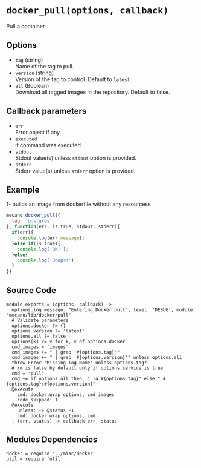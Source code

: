 
# `docker_pull(options, callback)`

Pull a container

## Options
  
*   `tag` (string)   
    Name of the tag to pull.   
*   `version` (string)   
    Version of the tag to control.  Default to `latest`.   
*   `all` (Boolean)   
    Download all tagged images in the repository.  Default to false.   

## Callback parameters

*   `err`   
    Error object if any.   
*   `executed`   
    if command was executed   
*   `stdout`   
    Stdout value(s) unless `stdout` option is provided.   
*   `stderr`   
    Stderr value(s) unless `stderr` option is provided.   

## Example

1- builds an image from dockerfile without any resourcess

```javascript
mecano.docker_pull({
  tag: 'postgres'
}, function(err, is_true, stdout, stderr){
  if(err){
    console.log(err.message);
  }else if(is_true){
    console.log('OK!');
  }else{
    console.log('Ooops!');
  }
})
```

## Source Code

    module.exports = (options, callback) ->
      options.log message: "Entering Docker pull", level: 'DEBUG', module: 'mecano/lib/docker/pull'
      # Validate parameters
      options.docker ?= {}
      options.version ?= 'latest'  
      options.all ?= false
      options[k] ?= v for k, v of options.docker
      cmd_images = 'images'
      cmd_images += " | grep '#{options.tag}'"
      cmd_images += " | grep '#{options.version}'" unless options.all            
      throw Error 'Missing Tag Name' unless options.tag?
      # rm is false by default only if options.service is true
      cmd = 'pull'
      cmd += if options.all then  " -a #{options.tag}" else " #{options.tag}:#{options.version}"
      @execute
        cmd: docker.wrap options, cmd_images
        code_skipped: 1
      @execute
        unless: -> @status -1
        cmd: docker.wrap options, cmd
      , (err, status) -> callback err, status
      

      

## Modules Dependencies


    docker = require '../misc/docker'
    util = require 'util'
